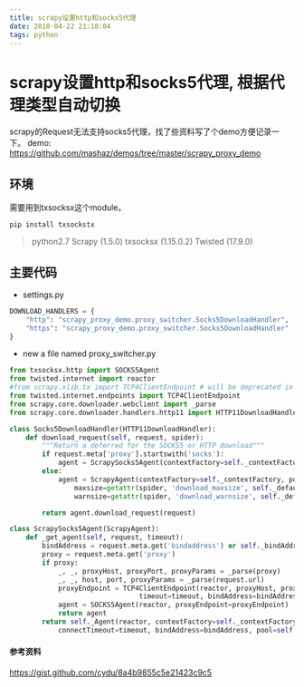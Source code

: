 ```yaml
---
title: scrapy设置http和socks5代理
date: 2018-04-22 21:18:04
tags: python
---
```



# scrapy设置http和socks5代理, 根据代理类型自动切换

scrapy的Request无法支持socks5代理，找了些资料写了个demo方便记录一下。
demo: https://github.com/mashaz/demos/tree/master/scrapy_proxy_demo

## 环境 

需要用到txsocksx这个module。
```shell
pip install txsockstx
```
> python2.7
> Scrapy (1.5.0)
> txsocksx (1.15.0.2)
> Twisted (17.9.0)

## 主要代码


* settings.py
```python
DOWNLOAD_HANDLERS = {
    "http": "scrapy_proxy_demo.proxy_switcher.Socks5DownloadHandler",
    "https": "scrapy_proxy_demo.proxy_switcher.Socks5DownloadHandler"
}
```


* new a file named proxy_switcher.py
```python
from txsocksx.http import SOCKS5Agent
from twisted.internet import reactor
#from scrapy.xlib.tx import TCP4ClientEndpoint # will be deprecated in future, import as the next line
from twisted.internet.endpoints import TCP4ClientEndpoint
from scrapy.core.downloader.webclient import _parse
from scrapy.core.downloader.handlers.http11 import HTTP11DownloadHandler, ScrapyAgent

class Socks5DownloadHandler(HTTP11DownloadHandler):
    def download_request(self, request, spider):
        """Return a deferred for the SOCKS5 or HTTP download"""
        if request.meta['proxy'].startswith('socks'):
            agent = ScrapySocks5Agent(contextFactory=self._contextFactory, pool=self._pool)
        else:
            agent = ScrapyAgent(contextFactory=self._contextFactory, pool=self._pool,
                maxsize=getattr(spider, 'download_maxsize', self._default_maxsize),
                warnsize=getattr(spider, 'download_warnsize', self._default_warnsize))

        return agent.download_request(request)

class ScrapySocks5Agent(ScrapyAgent):
    def _get_agent(self, request, timeout):
        bindAddress = request.meta.get('bindaddress') or self._bindAddress
        proxy = request.meta.get('proxy')
        if proxy:
            _, _, proxyHost, proxyPort, proxyParams = _parse(proxy)
            _, _, host, port, proxyParams = _parse(request.url)
            proxyEndpoint = TCP4ClientEndpoint(reactor, proxyHost, proxyPort,
                                timeout=timeout, bindAddress=bindAddress)
            agent = SOCKS5Agent(reactor, proxyEndpoint=proxyEndpoint)
            return agent
        return self._Agent(reactor, contextFactory=self._contextFactory,
            connectTimeout=timeout, bindAddress=bindAddress, pool=self._pool) 
```



#### 参考资料

https://gist.github.com/cydu/8a4b9855c5e21423c9c5
